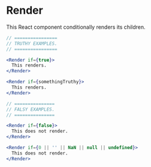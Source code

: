 # Render

This React component conditionally renders its children.

```jsx
// ================
// TRUTHY EXAMPLES.
// ================

<Render if={true}>
  This renders.
</Render>

<Render if={somethingTruthy}>
  This renders.
</Render>

// ===============
// FALSY EXAMPLES.
// ===============

<Render if={false}>
  This does not render.
</Render>

<Render if={0 || '' || NaN || null || undefined}>
  This does not render.
</Render>
```
